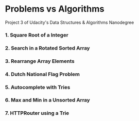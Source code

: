 # Problems vs Algorithms

Project 3 of Udacity's Data Structures &amp; Algorithms Nanodegree


### 1. Square Root of a Integer
### 2. Search in a Rotated Sorted Array
### 3. Rearrange Array Elements
### 4. Dutch National Flag Problem
### 5. Autocomplete with Tries
### 6. Max and Min in a Unsorted Array
### 7. HTTPRouter using a Trie


